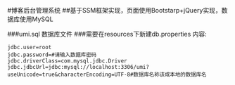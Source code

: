 #博客后台管理系统
##基于SSM框架实现，页面使用Bootstarp+jQuery实现，数据库使用MySQL

###umi.sql
数据库文件
###需要在resources下新建db.properties
内容:

    jdbc.user=root
    jdbc.password=#请输入数据库密码
    jdbc.driverClass=com.mysql.jdbc.Driver
    jdbc.jdbcUrl=jdbc:mysql://localhost:3306/umi?useUnicode=true&characterEncoding=UTF-8#数据库名称该成本地的数据库名
